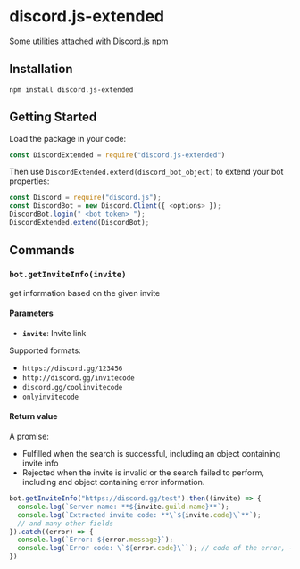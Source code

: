 # discord.js-extended
Some utilities attached with Discord.js npm

## Installation

```
npm install discord.js-extended
```

## Getting Started

Load the package in your code:
```js
const DiscordExtended = require("discord.js-extended")
```
Then use `DiscordExtended.extend(discord_bot_object)` to extend your bot properties:
```js
const Discord = require("discord.js");
const DiscordBot = new Discord.Client({ <options> });
DiscordBot.login(" <bot token> ");
DiscordExtended.extend(DiscordBot);
```

## Commands

### `bot.getInviteInfo(invite)`
get information based on the given invite
#### Parameters
* **`invite`**: Invite link

Supported formats:
* `https://discord.gg/123456`
* `http://discord.gg/invitecode`
* `discord.gg/coolinvitecode`
* `onlyinvitecode`

#### Return value
A promise:
* Fulfilled when the search is successful, including an object containing invite info
* Rejected when the invite is invalid or the search failed to perform, including and object containing error information.
```js
bot.getInviteInfo("https://discord.gg/test").then((invite) => {
  console.log(`Server name: **${invite.guild.name}**`);
  console.log(`Extracted invite code: **\`${invite.code}\`**`);
  // and many other fields
}).catch((error) => {
  console.log(`Error: ${error.message}`);
  console.log(`Error code: \`${error.code}\``); // code of the error, -1 means the search has failed
})
```
